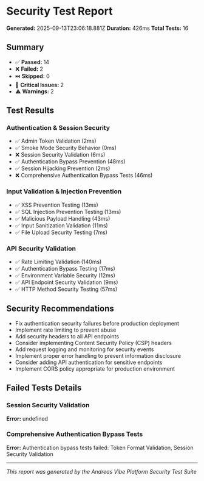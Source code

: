 # Security Test Report

**Generated:** 2025-09-13T23:06:18.881Z
**Duration:** 426ms
**Total Tests:** 16

## Summary

- ✅ **Passed:** 14
- ❌ **Failed:** 2
- ⏭️ **Skipped:** 0
- 🚨 **Critical Issues:** 2
- ⚠️ **Warnings:** 2

## Test Results

### Authentication & Session Security

- ✅ Admin Token Validation (2ms)
- ✅ Smoke Mode Security Behavior (0ms)
- ❌ Session Security Validation (6ms)
- ✅ Authentication Bypass Prevention (48ms)
- ✅ Session Hijacking Prevention (2ms)
- ❌ Comprehensive Authentication Bypass Tests (46ms)

### Input Validation & Injection Prevention

- ✅ XSS Prevention Testing (13ms)
- ✅ SQL Injection Prevention Testing (13ms)
- ✅ Malicious Payload Handling (43ms)
- ✅ Input Sanitization Validation (11ms)
- ✅ File Upload Security Testing (7ms)

### API Security Validation

- ✅ Rate Limiting Validation (140ms)
- ✅ Authentication Bypass Testing (17ms)
- ✅ Environment Variable Security (12ms)
- ✅ API Endpoint Security Validation (9ms)
- ✅ HTTP Method Security Testing (57ms)

## Security Recommendations

- Fix authentication security failures before production deployment
- Implement rate limiting to prevent abuse
- Add security headers to all API endpoints
- Consider implementing Content Security Policy (CSP) headers
- Add request logging and monitoring for security events
- Implement proper error handling to prevent information disclosure
- Consider adding API authentication for sensitive endpoints
- Implement CORS policy appropriate for production environment

## Failed Tests Details

### Session Security Validation

**Error:** undefined

### Comprehensive Authentication Bypass Tests

**Error:** Authentication bypass tests failed: Token Format Validation, Session Security Validation

---

_This report was generated by the Andreas Vibe Platform Security Test Suite_
